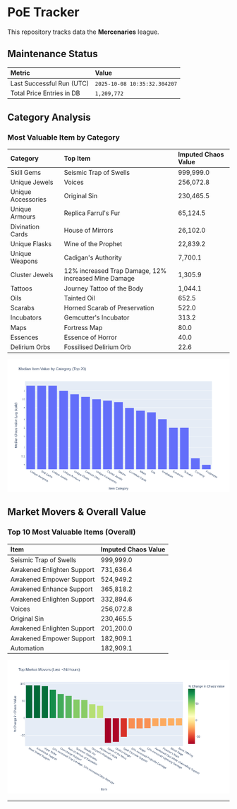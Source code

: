 # PoE Tracker

This repository tracks data the **Mercenaries** league.

## Maintenance Status

<!-- START_MAINTENANCE -->
| Metric | Value |
|:---|:---|
| Last Successful Run (UTC) | `2025-10-08 10:35:32.304207` |
| Total Price Entries in DB | `1,209,772` |

<!-- END_MAINTENANCE -->

## Category Analysis

<!-- START_CATEGORY_ANALYSIS -->
### Most Valuable Item by Category
| Category | Top Item | Imputed Chaos Value |
| :--- | :--- | :--- |
| Skill Gems | Seismic Trap of Swells | 999,999.0 |
| Unique Jewels | Voices | 256,072.8 |
| Unique Accessories | Original Sin | 230,465.5 |
| Unique Armours | Replica Farrul's Fur | 65,124.5 |
| Divination Cards | House of Mirrors | 26,102.0 |
| Unique Flasks | Wine of the Prophet | 22,839.2 |
| Unique Weapons | Cadigan's Authority | 7,700.1 |
| Cluster Jewels | 12% increased Trap Damage, 12% increased Mine Damage | 1,305.9 |
| Tattoos | Journey Tattoo of the Body | 1,044.1 |
| Oils | Tainted Oil | 652.5 |
| Scarabs | Horned Scarab of Preservation | 522.0 |
| Incubators | Gemcutter's Incubator | 313.2 |
| Maps | Fortress Map | 80.0 |
| Essences | Essence of Horror | 40.0 |
| Delirium Orbs | Fossilised Delirium Orb | 22.6 |


![Category Analysis Chart](charts/category_analysis.png)
<!-- END_CATEGORY_ANALYSIS -->

## Market Movers & Overall Value

<!-- START_ANALYSIS -->
### Top 10 Most Valuable Items (Overall)
| Item | Imputed Chaos Value |
| :--- | :--- |
| Seismic Trap of Swells | 999,999.0 |
| Awakened Enlighten Support | 731,636.4 |
| Awakened Empower Support | 524,949.2 |
| Awakened Enhance Support | 365,818.2 |
| Awakened Enlighten Support | 332,894.6 |
| Voices | 256,072.8 |
| Original Sin | 230,465.5 |
| Awakened Enlighten Support | 201,200.0 |
| Awakened Empower Support | 182,909.1 |
| Automation | 182,909.1 |


![Market Movers Chart](charts/market_movers.png)
<!-- END_ANALYSIS -->

---
